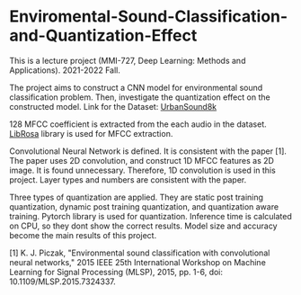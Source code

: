 # Enviromental-Sound-Classification-and-Quantization-Effect
This is a lecture project (MMI-727, Deep Learning: Methods and Applications). 2021-2022 Fall.

The project aims to construct a CNN model for environmental sound classification problem. Then, investigate the quantization effect on the constructed model.
Link for the Dataset: [UrbanSound8k](https://urbansounddataset.weebly.com/)

128 MFCC coefficient is extracted from the each audio in the dataset. [LibRosa](https://librosa.org/doc/latest/index.html) library is used for MFCC extraction.

Convolutional Neural Network is defined. It is consistent with the paper [1]. The paper uses 2D convolution, and construct 1D MFCC features as 2D image. It is found unnecessary. Therefore, 1D convolution is used in this project. Layer types and numbers are consistent with the paper.

Three types of quantization are applied. They are static post training quantization, dynamic post training quantization, and quantization aware training. Pytorch library is used for quantization.
Inference time is calculated on CPU, so they dont show the correct results. Model size and accuracy become the main results of this project.

[1] K. J. Piczak, "Environmental sound classification with convolutional neural networks," 2015 IEEE 25th International Workshop on Machine Learning for Signal Processing (MLSP), 2015, pp. 1-6, doi: 10.1109/MLSP.2015.7324337.

